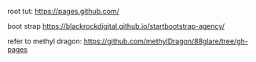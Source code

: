 root tut:
https://pages.github.com/

boot strap
https://blackrockdigital.github.io/startbootstrap-agency/

refer to methyl dragon:
https://github.com/methylDragon/88glare/tree/gh-pages
